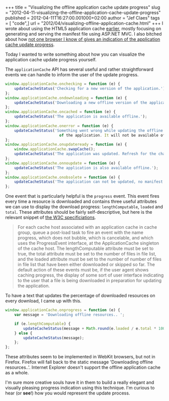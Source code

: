 +++
title = "Visualizing the offline application cache update progress"
slug = "2012-04-11-visualizing-the-offline-application-cache-update-progress"
published = 2012-04-11T16:27:00.001000+02:00
author = "Jef Claes"
tags = [ "code",]
url = "2012/04/visualizing-offline-application-cache.html"
+++
I wrote about using the HTML5 application cache [earlier](http://jclaes.blogspot.com/2012/03/html5-offline-web-applications-as.html), mostly focusing on generating and serving the manifest file using
ASP.NET MVC. I also bitched about how [not one browser I know of gives an indication of the application cache update progress](http://jclaes.blogspot.com/2012/03/how-web-application-can-download-and.html).

Today I wanted to write something about how you can visualize the
application cache update progress yourself.  
  
The `applicationCache` API has several useful and rather straightforward
events we can handle to inform the user of the update progress.  

```js
window.applicationCache.onchecking = function (e) {
    updateCacheStatus('Checking for a new version of the application.');
};
window.applicationCache.ondownloading = function (e) {
    updateCacheStatus('Downloading a new offline version of the application');
};
window.applicationCache.oncached = function (e) {
    updateCacheStatus('The application is available offline.');
};
window.applicationCache.onerror = function (e) {
    updateCacheStatus('Something went wrong while updating the offline version 
                        of the application. It will not be available offline.');
};
window.applicationCache.onupdateready = function (e) {
    window.applicationCache.swapCache();
    updateCacheStatus('The application was updated. Refresh for the changes to take place.');
};
window.applicationCache.onnoupdate = function (e) {
    updateCacheStatus('The application is also available offline.');
};
window.applicationCache.onobsolete = function (e) {
    updateCacheStatus('The application can not be updated, no manifest file was found.');
};
```

One event that is particularly helpful is the `progress` event. This event
fires every time a resource is downloaded and contains three useful
attributes we can use to display the download progress:
`lengthComputable`, `loaded` and `total`. These attributes should be fairly
self-descriptive, but here is the relevant snippet of [the W3C specificiations](http://www.w3.org/TR/2011/WD-html5-20110525/offline.html).  

> For each cache host associated with an application cache in cache
> group, queue a post-load task to fire an event with the name progress,
> which does not bubble, which is cancelable, and which uses the
> ProgressEvent interface, at the ApplicationCache singleton of the
> cache host. The lengthComputable attribute must be set to true, the
> total attribute must be set to the number of files in file list, and
> the loaded attribute must be set to the number of number of files in
> file list that have been either downloaded or skipped so far. The
> default action of these events must be, if the user agent shows
> caching progress, the display of some sort of user interface
> indicating to the user that a file is being downloaded in preparation
> for updating the application. 

To have a text that updates the percentage of downloaded resources on
every download, I came up with this.  

```js
window.applicationCache.onprogress = function (e) {               
    var message = 'Downloading offline resources.. ';

    if (e.lengthComputable) {
        updateCacheStatus(message + Math.round(e.loaded / e.total * 100) + '%');
    } else {
        updateCacheStatus(message);
    };
};
```

These attributes seem to be implemented in WebKit browsers, but not in
Firefox. Firefox will fall back to the static message 'Downloading
offline resources..'. Internet Explorer doesn't support the offline
application cache as a whole.  
  
I'm sure more creative souls have it in them to build a really elegant
and visually pleasing progress indication using this technique. I'm
curious to hear (or **see**!) how you would represent the update
process.
